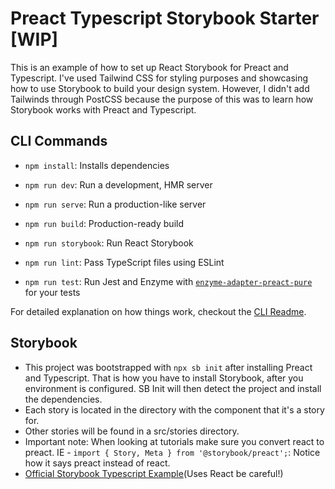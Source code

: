 # Preact Typescript Storybook Starter [WIP]

This is an example of how to set up React Storybook for Preact and Typescript. I've used Tailwind CSS for styling purposes and showcasing how to use Storybook to build your design system. However, I didn't add Tailwinds through PostCSS because the purpose of this was to learn how Storybook works with Preact and Typescript.

## CLI Commands

- `npm install`: Installs dependencies

- `npm run dev`: Run a development, HMR server

- `npm run serve`: Run a production-like server

- `npm run build`: Production-ready build

- `npm run storybook`: Run React Storybook

- `npm run lint`: Pass TypeScript files using ESLint

- `npm run test`: Run Jest and Enzyme with
  [`enzyme-adapter-preact-pure`](https://github.com/preactjs/enzyme-adapter-preact-pure) for
  your tests

For detailed explanation on how things work, checkout the [CLI Readme](https://github.com/developit/preact-cli/blob/master/README.md).

## Storybook

- This project was bootstrapped with `npx sb init` after installing Preact and Typescript. That is how you have to install Storybook, after you environment is configured. SB Init will then detect the project and install the dependencies.
- Each story is located in the directory with the component that it's a story for.
- Other stories will be found in a src/stories directory.
- Important note: When looking at tutorials make sure you convert react to preact. IE - `import { Story, Meta } from '@storybook/preact';`: Notice how it says preact instead of react.
- [Official Storybook Typescript Example](https://github.com/storybookjs/storybook/blob/next/docs/snippets/react/page-story.ts.mdx)(Uses React be careful!)
